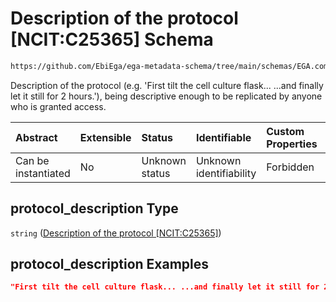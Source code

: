 # Description of the protocol \[NCIT:C25365] Schema

```txt
https://github.com/EbiEga/ega-metadata-schema/tree/main/schemas/EGA.common-definitions.json#/definitions/protocols_object/properties/protocol_description
```

Description of the protocol (e.g. 'First tilt the cell culture flask... ...and finally let it still for 2 hours.'), being descriptive enough to be replicated by anyone who is granted access.

| Abstract            | Extensible | Status         | Identifiable            | Custom Properties | Additional Properties | Access Restrictions | Defined In                                                                                |
| :------------------ | :--------- | :------------- | :---------------------- | :---------------- | :-------------------- | :------------------ | :---------------------------------------------------------------------------------------- |
| Can be instantiated | No         | Unknown status | Unknown identifiability | Forbidden         | Allowed               | none                | [EGA.common-definitions.json*](../out/EGA.common-definitions.json "open original schema") |

## protocol_description Type

`string` ([Description of the protocol \[NCIT:C25365\]](ega-4-definitions-ega-protocols-object-properties-description-of-the-protocol-ncitc25365.md))

## protocol_description Examples

```json
"First tilt the cell culture flask... ...and finally let it still for 2 hours."
```
